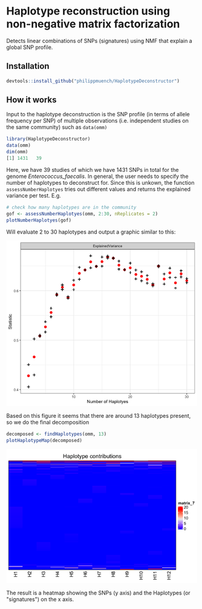# Haplotype reconstruction using non-negative matrix factorization 

Detects linear combinations of SNPs (signatures) using NMF that explain a global SNP profile. 

## Installation

```r
devtools::install_github("philippmuench/HaplotypeDeconstructor")
```

## How it works

Input to the haplotype deconstruction is the SNP profile (in terms of allele frequency per SNP) of multiple observations (i.e. independent studies on the same community) such as `data(omm)`

```r
library(HaplotypeDeconstructor)
data(omm)
dim(omm)
[1] 1431   39
```

Here, we have 39 studies of which we have 1431 SNPs in total for the genome _Enterococcus_faecalis_. In general, the user needs to specify the number of haplotypes to deconstruct for. Since this is unkown, the function `assessNumberHaplotyes` tries out different values and returns the explained variance per test. E.g. 

```r
# check how many haplotypes are in the community
gof <- assessNumberHaplotyes(omm, 2:30, nReplicates = 2)
plotNumberHaplotyes(gof)
```

Will evaluate 2 to 30 haplotypes and output a graphic similar to this:

![gof.png](gof.png)

Based on this figure it seems that there are around 13 haplotypes present, so we do the final decomposition

```r
decomposed <- findHaplotypes(omm, 13)
plotHaplotypeMap(decomposed)
```

![decomposed.png](decomposed.png)

The result is a heatmap showing the SNPs (y axis) and the Haplotypes (or "signatures") on the x axis. 

